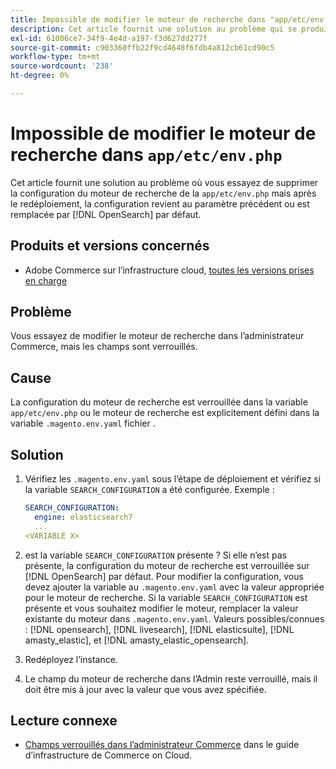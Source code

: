 ```yaml
---
title: Impossible de modifier le moteur de recherche dans "app/etc/env.php"
description: Cet article fournit une solution au problème qui se produit lorsque vous essayez de modifier le moteur de recherche dans l’administrateur Commerce, mais que les champs sont verrouillés.
exl-id: 61006ce7-34f9-4e4d-a197-f3d627dd277f
source-git-commit: c903360ffb22f9cd4648f6fdb4a812cb61cd90c5
workflow-type: tm+mt
source-wordcount: '238'
ht-degree: 0%

---
```


# Impossible de modifier le moteur de recherche dans `app/etc/env.php`

Cet article fournit une solution au problème où vous essayez de supprimer la configuration du moteur de recherche de la `app/etc/env.php` mais après le redéploiement, la configuration revient au paramètre précédent ou est remplacée par [!DNL OpenSearch] par défaut.

## Produits et versions concernés

* Adobe Commerce sur l’infrastructure cloud, [toutes les versions prises en charge](https://magento.com/sites/default/files/magento-software-lifecycle-policy.pdf)

## Problème

Vous essayez de modifier le moteur de recherche dans l’administrateur Commerce, mais les champs sont verrouillés.

## Cause

La configuration du moteur de recherche est verrouillée dans la variable `app/etc/env.php` ou le moteur de recherche est explicitement défini dans la variable `.magento.env.yaml` fichier .

## Solution

1. Vérifiez les `.magento.env.yaml` sous l’étape de déploiement et vérifiez si la variable `SEARCH_CONFIGURATION` a été configurée. Exemple :

   ```yaml
   SEARCH_CONFIGURATION:
     engine: elasticsearch7
     ...
   <VARIABLE X>
   ```

1. est la variable  `SEARCH_CONFIGURATION` présente ? Si elle n’est pas présente, la configuration du moteur de recherche est verrouillée sur [!DNL OpenSearch] par défaut. Pour modifier la configuration, vous devez ajouter la variable au `.magento.env.yaml` avec la valeur appropriée pour le moteur de recherche. Si la variable `SEARCH_CONFIGURATION` est présente et vous souhaitez modifier le moteur, remplacer la valeur existante du moteur dans `.magento.env.yaml`. Valeurs possibles/connues : [!DNL opensearch], [!DNL livesearch], [!DNL elasticsuite], [!DNL amasty_elastic], et [!DNL amasty_elastic_opensearch].
1. Redéployez l’instance.
1. Le champ du moteur de recherche dans l’Admin reste verrouillé, mais il doit être mis à jour avec la valeur que vous avez spécifiée.

## Lecture connexe

* [Champs verrouillés dans l’administrateur Commerce](/help/troubleshooting/miscellaneous/locked-fields-in-magento-admin.md) dans le guide d’infrastructure de Commerce on Cloud.
